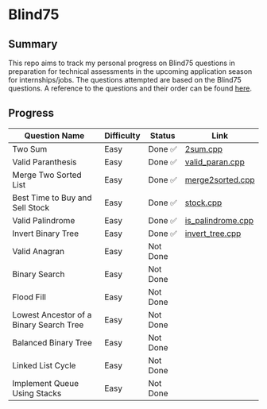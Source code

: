 # Blind75

## Summary

This repo aims to track my personal progress on Blind75 questions in preparation for technical assessments in the upcoming application season for internships/jobs. The questions attempted are based on the Blind75 questions. A reference to the questions and their order can be found [here](https://www.techinterviewhandbook.org/grind75).

## Progress

| Question Name                           | Difficulty | Status   | Link                                                                                              |
| --------------------------------------- | ---------- | -------- | ------------------------------------------------------------------------------------------------- |
| Two Sum                                 | Easy       | Done ✅  | [2sum.cpp](https://github.com/irving11119/Blind75/blob/main/solutions/2sum.cpp)                   |
| Valid Paranthesis                       | Easy       | Done ✅  | [valid_paran.cpp](https://github.com/irving11119/Blind75/blob/main/solutions/valid_paran.cpp)     |
| Merge Two Sorted List                   | Easy       | Done ✅  | [merge2sorted.cpp](https://github.com/irving11119/Blind75/blob/main/solutions/merge2sorted.cpp)   |
| Best Time to Buy and Sell Stock         | Easy       | Done ✅  | [stock.cpp](https://github.com/irving11119/Blind75/blob/main/solutions/stock.cpp)                 |
| Valid Palindrome                        | Easy       | Done ✅  | [is_palindrome.cpp](https://github.com/irving11119/Blind75/blob/main/solutions/is_palindrome.cpp) |
| Invert Binary Tree                      | Easy       | Done ✅  | [invert_tree.cpp](https://github.com/irving11119/Blind75/blob/main/solutions/invert_tree.cpp)     |
| Valid Anagran                           | Easy       | Not Done |                                                                                                   |
| Binary Search                           | Easy       | Not Done |                                                                                                   |
| Flood Fill                              | Easy       | Not Done |                                                                                                   |
| Lowest Ancestor of a Binary Search Tree | Easy       | Not Done |                                                                                                   |
| Balanced Binary Tree                    | Easy       | Not Done |                                                                                                   |
| Linked List Cycle                       | Easy       | Not Done |                                                                                                   |
| Implement Queue Using Stacks            | Easy       | Not Done |                                                                                                   |
